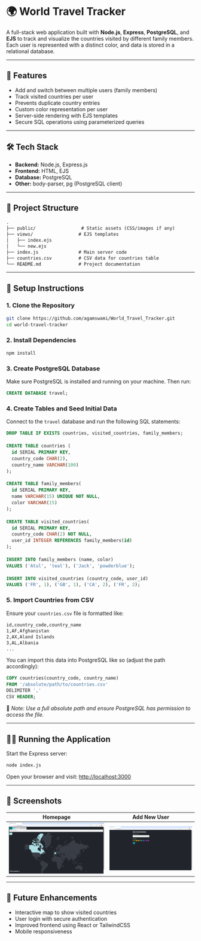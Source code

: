 
# 🌍 World Travel Tracker

A full-stack web application built with **Node.js**, **Express**, **PostgreSQL**, and **EJS** to track and visualize the countries visited by different family members. Each user is represented with a distinct color, and data is stored in a relational database.

---

## 🚀 Features

- Add and switch between multiple users (family members)
- Track visited countries per user
- Prevents duplicate country entries
- Custom color representation per user
- Server-side rendering with EJS templates
- Secure SQL operations using parameterized queries

---

## 🛠️ Tech Stack

- **Backend:** Node.js, Express.js
- **Frontend:** HTML, EJS
- **Database:** PostgreSQL
- **Other:** body-parser, pg (PostgreSQL client)

---

## 📁 Project Structure

```
.
├── public/                 # Static assets (CSS/images if any)
├── views/                 # EJS templates
│   ├── index.ejs
│   └── new.ejs
├── index.js               # Main server code
├── countries.csv          # CSV data for countries table
└── README.md              # Project documentation
```

---

## 🔧 Setup Instructions

### 1. Clone the Repository

```bash
git clone https://github.com/agamswami/World_Travel_Tracker.git
cd world-travel-tracker
```

### 2. Install Dependencies

```bash
npm install
```

### 3. Create PostgreSQL Database

Make sure PostgreSQL is installed and running on your machine. Then run:

```sql
CREATE DATABASE travel;
```

### 4. Create Tables and Seed Initial Data

Connect to the `travel` database and run the following SQL statements:

```sql
DROP TABLE IF EXISTS countries, visited_countries, family_members;

CREATE TABLE countries (
  id SERIAL PRIMARY KEY,
  country_code CHAR(2),
  country_name VARCHAR(100)
);

CREATE TABLE family_members(
  id SERIAL PRIMARY KEY,
  name VARCHAR(15) UNIQUE NOT NULL,
  color VARCHAR(15)
);

CREATE TABLE visited_countries(
  id SERIAL PRIMARY KEY,
  country_code CHAR(2) NOT NULL,
  user_id INTEGER REFERENCES family_members(id)
);

INSERT INTO family_members (name, color)
VALUES ('Atul', 'teal'), ('Jack', 'powderblue');

INSERT INTO visited_countries (country_code, user_id)
VALUES ('FR', 1), ('GB', 1), ('CA', 2), ('FR', 2);
```

### 5. Import Countries from CSV

Ensure your `countries.csv` file is formatted like:

```csv
id,country_code,country_name
1,AF,Afghanistan
2,AX,Aland Islands
3,AL,Albania
...
```

You can import this data into PostgreSQL like so (adjust the path accordingly):

```sql
COPY countries(country_code, country_name)
FROM '/absolute/path/to/countries.csv'
DELIMITER ','
CSV HEADER;
```

📌 *Note: Use a full absolute path and ensure PostgreSQL has permission to access the file.*

---

## 🧑‍💻 Running the Application

Start the Express server:

```bash
node index.js
```

Open your browser and visit: [http://localhost:3000](http://localhost:3000)

---

## 📸 Screenshots

| Homepage                   | Add New User                |
|----------------------------|-----------------------------|
| ![Main Page](screenshots/main.png) | ![Add User](screenshots/add-user.png) |

---

## 🧩 Future Enhancements

- Interactive map to show visited countries
- User login with secure authentication
- Improved frontend using React or TailwindCSS
- Mobile responsiveness
